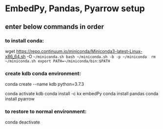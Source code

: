 # EmbedPy, Pandas, Pyarrow setup
## enter below commands in order
### to install conda:
 wget https://repo.continuum.io/miniconda/Miniconda3-latest-Linux-x86_64.sh -O `` ~/miniconda.sh
 bash ~/miniconda.sh -b -p ~/miniconda 
rm ~/miniconda.sh
export PATH=~/miniconda/bin:$PATH ``
### create kdb conda environment:
conda create --name kdb python=3.7.3

conda activate kdb
conda install -c kx embedPy
conda install pandas
conda install pyarrow
 
 
 ### to restore to normal environment:
 conda deactivate
